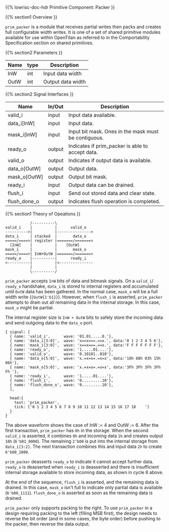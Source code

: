 {{% lowrisc-doc-hdr Primitive Component: Packer }}

{{% section1 Overview }}

`prim_packer` is a module that receives partial writes then packs and creates
full configurable width writes. It is one of a set of shared primitive modules
available for use within OpenTitan as referred to in the Comportability
Specification section on shared primitives.

{{% section2 Parameters }}

Name | type | Description
-----|------|-------------
InW  | int  | Input data width
OutW | int  | Output data width

{{% section2 Signal Interfaces }}

Name         | In/Out | Description
-------------|--------|-------------
valid_i      | input  | Input data available.
data_i[InW]  | input  | Input data.
mask_i[InW]  | input  | Input bit mask. Ones in the mask must be contiguous.
ready_o      | output | Indicates if prim_packer is able to accept data.
valid_o      | output | Indicates if output data is available.
data_o[OutW] | output | Output data.
mask_o[OutW] | output | Output bit mask.
ready_i      | input  | Output data can be drained.
flush_i      | input  | Send out stored data and clear state.
flush_done_o | output | Indicates flush operation is completed.

{{% section1 Theory of Opeations }}

```code
           /----------\
valid_i    |          |      valid_o
---------->|          |--------------->
data_i     | stacked  |       data_o
=====/====>| register |=======/=======>
  [InW]    |          |    [OutW]
mask_i     |          |       mask_o
=====/====>| InW+OutW |=======/=======>
ready_o    |----------|      ready_i
<----------|          |<---------------
           |          |
           \----------/
```

`prim_packer` accepts `InW` bits of data and bitmask signals. On a `valid_i`/
`ready_o` handshake, `data_i` is stored to internal registers and accumulated
until `OutW` data has been gathered. In the normal case, `mask_o` will be a
full width write (`{OutW{1'b1}}`). However, when `flush_i` is asserted,
`prim_packer` attempts to drain out all remaining data in the internal
storage. In this case, `mask_o` might be partial.

The internal register size is `InW + OutW` bits to safely store the incoming
data and send outgoing data to the `data_o` port.


```wavejson
{ signal: [
  { name: 'valid_i',      wave: '01.01.....0.'},
  { name: 'data_i[3:0]',  wave: 'x==x===.==x.', data:'0 1 2 3 4 5 6'},
  { name: 'mask_i[3:0]',  wave: 'x==x===.==x.', data:'F F F F F F F'},
  { name: 'ready_o',      wave: '1.....01....'},
  { name: 'valid_o',      wave: '0.10101..010'},
  { name: 'data_o[5:0]',  wave: 'x.=x=x=.=x=x', data:'10h 08h 03h 15h 06h'},
  { name: 'mask_o[5:0]',  wave: 'x.=x=x=.=x=x', data:'3Fh 3Fh 3Fh 3Fh Fh '},
  { name: 'ready_i',      wave: '1.....01....'},
  { name: 'flush_i',      wave: '0.........10'},
  { name: 'flush_done_o', wave: '0.........10'},
  ],

  head:{
    text: 'prim_packer',
    tick: ['0 1 2 3 4 5 6 7 8 9 10 11 12 13 14 15 16 17 18    ']
  }
}
```

The above waveform shows the case of InW := 4 and OutW := 6. After the first
transaction, `prim_packer` has `0h` in the storage. When the second `valid_i`
is asserted, it combines `0h` and incoming data `1h` and creates output `10h`
(`6'b01_0000`). The remaining `2'b00` is put into the internal storage from
`data_i[3:2]`. The next transaction combines this and input data `2h` to create
`6'b00_1000`.

`prim_packer` deasserts `ready_o` to indicate it cannot accept further data.
`ready_o` is deasserted when `ready_i` is deasserted and there is insufficient
internal storage available to store incoming data, as shown in cycle 6 above.

At the end of the sequence, `flush_i` is asserted, and the remaining data is
drained. In this case, `mask_o` isn't full to indicate only partial data is
available (`6'b00_1111`). `flush_done_o` is asserted as soon as the remaining
data is drained.

`prim_packer` only supports packing to the right. To use `prim_packer` in a
design requiring packing to the left (filling MSB first), the design needs to
reverse the bit order (and in some cases, the byte order) before pushing to the
packer, then reverse the data output.

